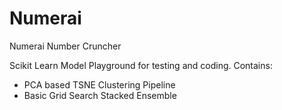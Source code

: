 # Numerai
Numerai Number Cruncher

Scikit Learn Model Playground for testing and coding. 
Contains:
  - PCA based TSNE Clustering Pipeline
  - Basic Grid Search Stacked Ensemble
